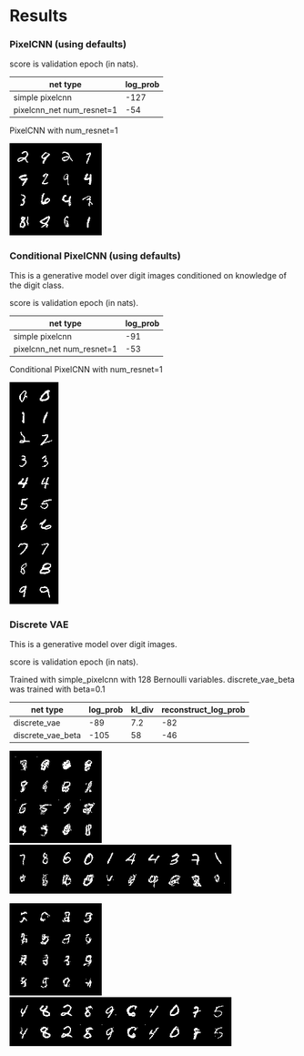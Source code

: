 # Results

### PixelCNN (using defaults)

score is validation epoch (in nats).

|net type|log_prob|
|----|--------|
|simple pixelcnn|-127|
|pixelcnn_net num_resnet=1|-54|

PixelCNN with num_resnet=1

![PixelCNN](https://github.com/jfrancis71/pygen_models/blob/documentation/results/pixelcnn.png?raw=true)

### Conditional PixelCNN (using defaults)

This is a generative model over digit images conditioned on knowledge of the digit class.

score is validation epoch (in nats).

|net type|log_prob|
|----|--------|
|simple pixelcnn|-91|
|pixelcnn_net num_resnet=1|-53|

Conditional PixelCNN with num_resnet=1

![PixelCNN](https://github.com/jfrancis71/pygen_models/blob/documentation/results/conditional_generated_mnist.png?raw=true)

### Discrete VAE

This is a generative model over digit images.

score is validation epoch (in nats).

Trained with simple_pixelcnn with 128 Bernoulli variables. discrete_vae_beta was trained with beta=0.1

|net type|log_prob|kl_div|reconstruct_log_prob|
|----|--------|-------|-----------|
|discrete_vae|-89|7.2|-82|
|discrete_vae_beta|-105|58|-46|


![Discrete_VAE_generated](https://github.com/jfrancis71/pygen_models/blob/documentation/results/discrete_vae_generated.png?raw=true)
![Discrete_VAE_reconstruct](https://github.com/jfrancis71/pygen_models/blob/documentation/results/discrete_vae_reconstruct.png?raw=true)


![Discrete_VAE_beta_generated](https://github.com/jfrancis71/pygen_models/blob/documentation/results/discrete_vae_beta_generated.png?raw=true)
![Discrete_VAE_beta_reconstruct](https://github.com/jfrancis71/pygen_models/blob/documentation/results/discrete_vae_beta_reconstruct.png?raw=true)
